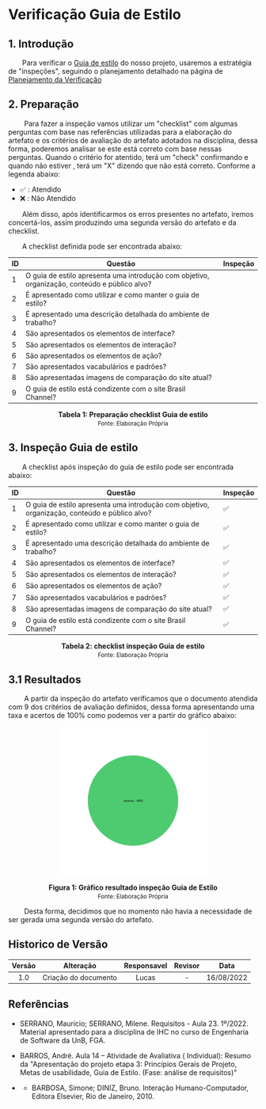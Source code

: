 # Verificação Guia de Estilo

## 1. Introdução

&emsp;&emsp;Para verificar o [Guia de estilo](../analiseRequisitos/guiaDeEstilo.md) do nosso projeto, usaremos a estratégia de "inspeções", seguindo o planejamento detalhado na página de [Planejamento da Verificação](../verificacao/planejamento.md)

## 2. Preparação

&emsp;&emsp; Para fazer a inspeção vamos utilizar um "checklist" com algumas perguntas com base nas referências utilizadas para a elaboração do artefato e os critérios de avaliação do artefato adotados na disciplina, dessa forma, poderemos analisar se este está correto com base nessas perguntas. Quando o critério for atentido, terá um "check" confirmando e quando não estiver , terá um "X" dizendo que não está correto. Conforme a legenda abaixo:

- ✅ : Atendido
- ❌ : Não Atendido

&emsp;&emsp;Além disso, após identificarmos os erros presentes no artefato, iremos concertá-los, assim produzindo uma segunda versão do artefato e da checklist.

&emsp;&emsp;A checklist definida pode ser encontrada abaixo:

<center>

|ID|Questão| Inspeção |
|-----------|-------------|-------------|
| 1 | O guia de estilo apresenta uma introdução com objetivo, organização, conteúdo e público alvo? | |
| 2 | É apresentado como utilizar e como manter o guia de estilo? ||
| 3 | É apresentado uma descrição detalhada do ambiente de trabalho? ||
| 4 | São apresentados os elementos de interface? ||
| 5 | São apresentados os elementos de interação? ||
| 6 | São apresentados os elementos de ação? ||
| 7 | São apresentados vacabulários e padrões? ||
| 8 | São apresentadas imagens de comparação do site atual? ||
| 9 | O guia de estilo está condizente com o site Brasil Channel? ||


</center>

<figcaption align='center'>
    <b>Tabela 1: Preparação checklist Guia de estilo </b>
    <br><small> Fonte: Elaboração Própria </small>
</figcaption>


## 3. Inspeção Guia de estilo
&emsp;&emsp;A checklist após inspeção do guia de estilo pode ser encontrada abaixo:

<center>

|ID|Questão| Inspeção |
|-----------|-------------|-------------|
| 1 | O guia de estilo apresenta uma introdução com objetivo, organização, conteúdo e público alvo? | ✅|
| 2 | É apresentado como utilizar e como manter o guia de estilo? |✅|
| 3 | É apresentado uma descrição detalhada do ambiente de trabalho? |✅|
| 4 | São apresentados os elementos de interface? |✅|
| 5 | São apresentados os elementos de interação? |✅|
| 6 | São apresentados os elementos de ação? |✅|
| 7 | São apresentados vacabulários e padrões? |✅|
| 8 | São apresentadas imagens de comparação do site atual? |✅|
| 9 | O guia de estilo está condizente com o site Brasil Channel? |✅|


</center>

<figcaption align='center'>
    <b>Tabela 2: checklist inspeção Guia de estilo </b>
    <br><small> Fonte: Elaboração Própria</small>
</figcaption>

## 3.1 Resultados
&emsp;&emsp; A partir da inspeção do artefato verificamos que o documento atendida com 9 dos critérios de avaliação definidos, dessa forma apresentando uma taxa e acertos de 100% como podemos ver a partir do gráfico abaixo:

<center>

![Grafico](../assets/graficosVerificacao/GraficoVerificacaoPlanejProtipV2.png)

</center>

<figcaption align='center'>
    <b>Figura 1: Gráfico resultado inspeção Guia de Estilo </b>
    <br><small> Fonte: Elaboração Própria </small>
</figcaption>

&emsp;&emsp; Desta forma, decidimos que no momento não havia a necessidade de ser gerada uma segunda versão do artefato.

## Historico de Versão 

|    Versão    | Alteração| Responsavel        | Revisor     | Data
| :--------: | :----: | :------------------: | :-------------: |:----:|
| 1.0| Criação do documento | Lucas | - | 16/08/2022 |

## Referências

- SERRANO, Maurício; SERRANO, Milene. Requisitos - Aula 23. 1º/2022. Material apresentado para a disciplina de IHC no curso de Engenharia de Software da UnB, FGA.

- BARROS, André. Aula 14 – Atividade de Avaliativa ( Individual): Resumo da "Apresentação do projeto etapa 3: Princípios Gerais de Projeto, Metas de usabilidade, Guia de Estilo. (Fase: análise de requisitos)"

- - BARBOSA, Simone; DINIZ, Bruno. Interação Humano-Computador, Editora Elsevier, Rio de Janeiro, 2010.
